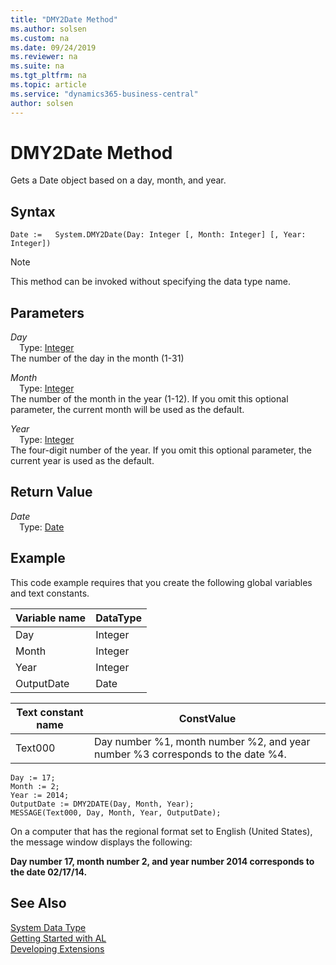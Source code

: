 ```yaml
---
title: "DMY2Date Method"
ms.author: solsen
ms.custom: na
ms.date: 09/24/2019
ms.reviewer: na
ms.suite: na
ms.tgt_pltfrm: na
ms.topic: article
ms.service: "dynamics365-business-central"
author: solsen
---
```

[//]: # (START>DO_NOT_EDIT)
[//]: # (IMPORTANT:Do not edit any of the content between here and the END>DO_NOT_EDIT.)
[//]: # (Any modifications should be made in the .xml files in the ModernDev repo.)
# DMY2Date Method
Gets a Date object based on a day, month, and year.


## Syntax
```
Date :=   System.DMY2Date(Day: Integer [, Month: Integer] [, Year: Integer])
```
> [!NOTE]  
> This method can be invoked without specifying the data type name.  
## Parameters
*Day*  
&emsp;Type: [Integer](../integer/integer-data-type.md)  
The number of the day in the month (1-31)
        
*Month*  
&emsp;Type: [Integer](../integer/integer-data-type.md)  
The number of the month in the year (1-12). If you omit this optional parameter, the current month will be used as the default.
        
*Year*  
&emsp;Type: [Integer](../integer/integer-data-type.md)  
The four-digit number of the year. If you omit this optional parameter, the current year is used as the default.  


## Return Value
*Date*  
&emsp;Type: [Date](../date/date-data-type.md)  
  


[//]: # (IMPORTANT: END>DO_NOT_EDIT)

## Example  
 This code example requires that you create the following global variables and text constants.  
  
|Variable name|DataType|  
|-------------------|--------------|  
|Day|Integer|  
|Month|Integer|  
|Year|Integer|  
|OutputDate|Date|  
  
|Text constant name|ConstValue|  
|------------------------|----------------|  
|Text000|Day number %1, month number %2, and year number %3 corresponds to the date %4.|  
  
```  
Day := 17;  
Month := 2;  
Year := 2014;  
OutputDate := DMY2DATE(Day, Month, Year);  
MESSAGE(Text000, Day, Month, Year, OutputDate);  
```  
  
 On a computer that has the regional format set to English \(United States\), the message window displays the following:  
  
 **Day number 17, month number 2, and year number 2014 corresponds to the date 02/17/14.**
 
## See Also
[System Data Type](system-data-type.md)  
[Getting Started with AL](../../devenv-get-started.md)  
[Developing Extensions](../../devenv-dev-overview.md)